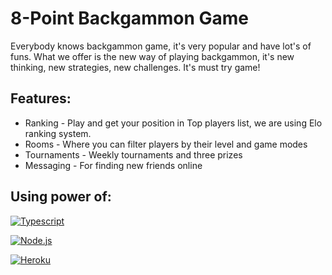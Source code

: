 8-Point Backgammon Game
==============
Everybody knows backgammon game, it's very popular and have lot's of funs. What we offer is the new way of playing backgammon, it's new thinking, new strategies, new challenges. It's must try game!


Features:
---------
* Ranking - Play and get your position in Top players list, we are using Elo ranking system.
* Rooms - Where you can filter players by their level and game modes
* Tournaments - Weekly tournaments and three prizes
* Messaging - For finding new friends online



Using power of:
----------
[![Typescript](http://www.typescriptlang.org/content/images/logo_small.png)](http://www.typescriptlang.org/)

[![Node.js](http://nodejs.org/images/logos/nodejs.png)](http://nodejs.org)

[![Heroku](https://d1lpkba4w1baqt.cloudfront.net/heroku-logo-light-234x60.png)](http://heroku.com)


